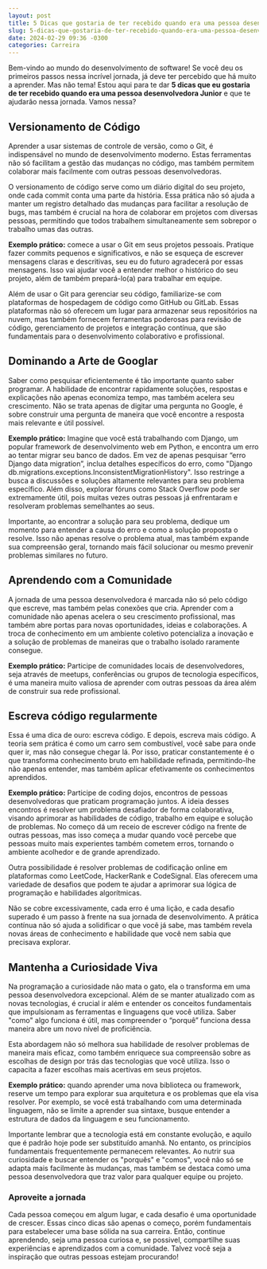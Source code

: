 ```yaml
---
layout: post
title: 5 Dicas que gostaria de ter recebido quando era uma pessoa desenvolvedora Junior
slug: 5-dicas-que-gostaria-de-ter-recebido-quando-era-uma-pessoa-desenvolvedora-junior
date: 2024-02-29 09:36 -0300
categories: Carreira
---
```


Bem-vindo ao mundo do desenvolvimento de software! Se você deu os primeiros passos nessa incrível jornada, já deve ter percebido que há muito a aprender. Mas não tema! Estou aqui para te dar __5 dicas que eu gostaria de ter recebido quando era uma pessoa desenvolvedora Junior__ e que te ajudarão nessa jornada. Vamos nessa?

## Versionamento de Código

Aprender a usar sistemas de controle de versão, como o Git, é indispensável no mundo de desenvolvimento moderno. Estas ferramentas não só facilitam a gestão das mudanças no código, mas também permitem colaborar mais facilmente com outras pessoas desenvolvedoras.

O versionamento de código serve como um diário digital do seu projeto, onde cada commit conta uma parte da história. Essa prática não só ajuda a manter um registro detalhado das mudanças para facilitar a resolução de bugs, mas também é crucial na hora de colaborar em projetos com diversas pessoas, permitindo que todos trabalhem simultaneamente sem sobrepor o trabalho umas das outras.

__Exemplo prático:__ comece a usar o Git em seus projetos pessoais. Pratique fazer commits pequenos e significativos, e não se esqueça de escrever mensagens claras e descritivas, seu eu do futuro agradecerá por essas mensagens. Isso vai ajudar você a entender melhor o histórico do seu projeto, além de também prepará-lo(a) para trabalhar em equipe.

Além de usar o Git para gerenciar seu código, familiarize-se com plataformas de hospedagem de código como GitHub ou GitLab. Essas plataformas não só oferecem um lugar para armazenar seus repositórios na nuvem, mas também fornecem ferramentas poderosas para revisão de código, gerenciamento de projetos e integração contínua, que são fundamentais para o desenvolvimento colaborativo e profissional.

## Dominando a Arte de Googlar

Saber como pesquisar eficientemente é tão importante quanto saber programar. A habilidade de encontrar rapidamente soluções, respostas e explicações não apenas economiza tempo, mas também acelera seu crescimento. Não se trata apenas de digitar uma pergunta no Google, é sobre construir uma pergunta de maneira que você encontre a resposta mais relevante e útil possível.

__Exemplo prático:__ Imagine que você está trabalhando com Django, um popular framework de desenvolvimento web em Python, e encontra um erro ao tentar migrar seu banco de dados. Em vez de apenas pesquisar “erro Django data migration”, inclua detalhes específicos do erro, como "Django db.migrations.exceptions.InconsistentMigrationHistory". Isso restringe a busca a discussões e soluções altamente relevantes para seu problema específico. Além disso, explorar fóruns como Stack Overflow pode ser extremamente útil, pois muitas vezes outras pessoas já enfrentaram e resolveram problemas semelhantes ao seus.

Importante, ao encontrar a solução para seu problema, dedique um momento para entender a causa do erro e como a solução proposta o resolve. Isso não apenas resolve o problema atual, mas também expande sua compreensão geral, tornando mais fácil solucionar ou mesmo prevenir problemas similares no futuro.

## Aprendendo com a Comunidade

A jornada de uma pessoa desenvolvedora é marcada não só pelo código que escreve, mas também pelas conexões que cria. Aprender com a comunidade não apenas acelera o seu crescimento profissional, mas também abre portas para novas oportunidades, ideias e colaborações. A troca de conhecimento em um ambiente coletivo potencializa a inovação e a solução de problemas de maneiras que o trabalho isolado raramente consegue.

__Exemplo prático:__ Participe de comunidades locais de desenvolvedores, seja através de meetups, conferências ou grupos de tecnologia específicos, é uma maneira muito valiosa de aprender com outras pessoas da área além de construir sua rede profissional.

## Escreva código regularmente

Essa é uma dica de ouro: escreva código. E depois, escreva mais código. A teoria sem prática é como um carro sem combustível, você sabe para onde quer ir, mas não consegue chegar lá. Por isso, praticar constantemente é o que transforma conhecimento bruto em habilidade refinada, permitindo-lhe não apenas entender, mas também aplicar efetivamente os conhecimentos aprendidos.

__Exemplo prático:__ Participe de coding dojos, encontros de pessoas desenvolvedoras que praticam programação juntos. A ideia desses encontros é resolver um problema desafiador de forma colaborativa, visando aprimorar as habilidades de código, trabalho em equipe e solução de problemas. No começo dá um receio de escrever código na frente de outras pessoas, mas isso começa a mudar quando você percebe que pessoas muito mais experientes também cometem erros, tornando o ambiente acolhedor e de grande aprendizado.

Outra possibilidade é resolver problemas de codificação online em plataformas como LeetCode, HackerRank e CodeSignal. Elas oferecem uma variedade de desafios que podem te ajudar a aprimorar sua lógica de programação e habilidades algorítmicas.

Não se cobre excessivamente, cada erro é uma lição, e cada desafio superado é um passo à frente na sua jornada de desenvolvimento. A prática contínua não só ajuda a solidificar o que você já sabe, mas também revela novas áreas de conhecimento e habilidade que você nem sabia que precisava explorar.

## Mantenha a Curiosidade Viva

Na programação a curiosidade não mata o gato, ela o transforma em uma pessoa desenvolvedora excepcional. Além de se manter atualizado com as novas tecnologias, é crucial ir além e entender os conceitos fundamentais que impulsionam as ferramentas e linguagens que você utiliza. Saber "como" algo funciona é útil, mas compreender o “porquê” funciona dessa maneira abre um novo nível de proficiência.

Esta abordagem não só melhora sua habilidade de resolver problemas de maneira mais eficaz, como também enriquece sua compreensão sobre as escolhas de design por trás das tecnologias que você utiliza. Isso o capacita a fazer escolhas mais acertivas em seus projetos.

__Exemplo prático:__ quando aprender uma nova biblioteca ou framework, reserve um tempo para explorar sua arquitetura e os problemas que ela visa resolver. Por exemplo, se você está trabalhando com uma determinada linguagem, não se limite a aprender sua sintaxe, busque entender a estrutura de dados da linguagem e seu funcionamento.

Importante lembrar que a tecnologia está em constante evolução, e aquilo que é padrão hoje pode ser substituído amanhã. No entanto, os princípios fundamentais frequentemente permanecem relevantes. Ao nutrir sua curiosidade e buscar entender os "porquês" e "comos", você não só se adapta mais facilmente às mudanças, mas também se destaca como uma pessoa desenvolvedora que traz valor para qualquer equipe ou projeto.

### Aproveite a jornada

Cada pessoa começou em algum lugar, e cada desafio é uma oportunidade de crescer. Essas cinco dicas são apenas o começo, porém fundamentais para estabelecer uma base sólida na sua carreira. Então, continue aprendendo, seja uma pessoa curiosa e, se possivel, compartilhe suas experiências e aprendizados com a comunidade. Talvez você seja a inspiração que outras pessoas estejam procurando!
